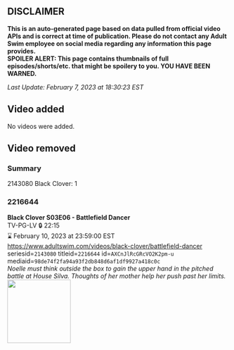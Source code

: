 ## DISCLAIMER
**This is an auto-generated page based on data pulled from official video APIs and is correct at time of publication. Please do not contact any Adult Swim employee on social media regarding any information this page provides.**  
**SPOILER ALERT: This page contains thumbnails of full episodes/shorts/etc. that might be spoilery to you. YOU HAVE BEEN WARNED.**  

_Last Update: February 7, 2023 at 18:30:23 EST_
## Video added
No videos were added.  
## Video removed
### Summary
2143080 Black Clover: 1  
### 2216644
**Black Clover S03E06 - Battlefield Dancer**  
TV-PG-LV 🔒 22:15  
⌛ February 10, 2023 at 23:59:00 EST  
https://www.adultswim.com/videos/black-clover/battlefield-dancer  
seriesid=`2143080` titleid=`2216644` id=`AXCnJlRcGRcVO2K2pm-u` mediaid=`98de74f2fa94a93f2db848d6af1df9927a418c0c`  
_Noelle must think outside the box to gain the upper hand in the pitched battle at House Silva. Thoughts of her mother help her push past her limits._  
<a href="https://media.cdn.adultswim.com/uploads/20200304/thumbnails/2_2034154278-BlackClover_108.jpg"><img src="https://media.cdn.adultswim.com/uploads/20200304/thumbnails/2_2034154278-BlackClover_108.jpg" height="144px" /></a>
